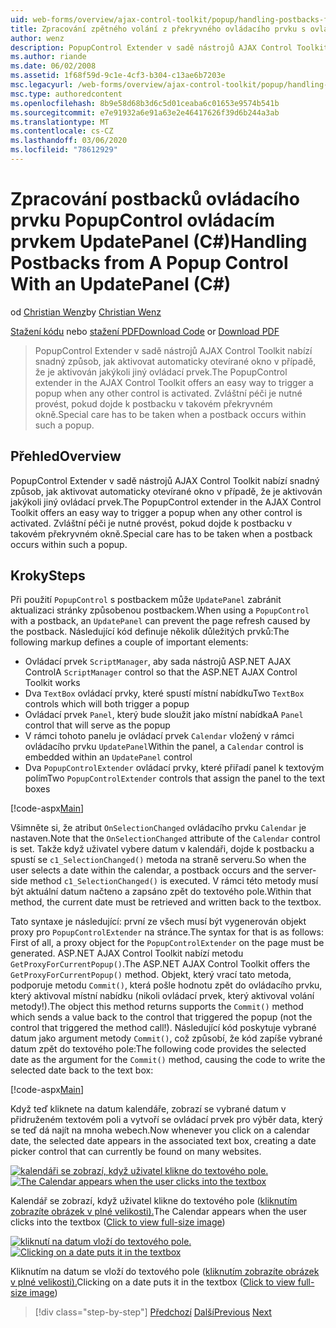 ```yaml
---
uid: web-forms/overview/ajax-control-toolkit/popup/handling-postbacks-from-a-popup-control-with-an-updatepanel-cs
title: Zpracování zpětného volání z překryvného ovládacího prvku s ovládacímC#prvkem UpdatePanel () | Microsoft Docs
author: wenz
description: PopupControl Extender v sadě nástrojů AJAX Control Toolkit nabízí snadný způsob, jak aktivovat automaticky otevírané okno v případě, že je aktivován jakýkoli jiný ovládací prvek. Zvláštní péče je nutné vzít v potaz...
ms.author: riande
ms.date: 06/02/2008
ms.assetid: 1f68f59d-9c1e-4cf3-b304-c13ae6b7203e
msc.legacyurl: /web-forms/overview/ajax-control-toolkit/popup/handling-postbacks-from-a-popup-control-with-an-updatepanel-cs
msc.type: authoredcontent
ms.openlocfilehash: 8b9e58d68b3d6c5d01ceaba6c01653e9574b541b
ms.sourcegitcommit: e7e91932a6e91a63e2e46417626f39d6b244a3ab
ms.translationtype: MT
ms.contentlocale: cs-CZ
ms.lasthandoff: 03/06/2020
ms.locfileid: "78612929"
---
```

# <a name="handling-postbacks-from-a-popup-control-with-an-updatepanel-c"></a><span data-ttu-id="ae2ba-104">Zpracování postbacků ovládacího prvku PopupControl ovládacím prvkem UpdatePanel (C#)</span><span class="sxs-lookup"><span data-stu-id="ae2ba-104">Handling Postbacks from A Popup Control With an UpdatePanel (C#)</span></span>

<span data-ttu-id="ae2ba-105">od [Christian Wenz](https://github.com/wenz)</span><span class="sxs-lookup"><span data-stu-id="ae2ba-105">by [Christian Wenz](https://github.com/wenz)</span></span>

<span data-ttu-id="ae2ba-106">[Stažení kódu](https://download.microsoft.com/download/9/3/f/93f8daea-bebd-4821-833b-95205389c7d0/PopupControl2.cs.zip) nebo [stažení PDF](https://download.microsoft.com/download/2/d/c/2dc10e34-6983-41d4-9c08-f78f5387d32b/popupcontrol2CS.pdf)</span><span class="sxs-lookup"><span data-stu-id="ae2ba-106">[Download Code](https://download.microsoft.com/download/9/3/f/93f8daea-bebd-4821-833b-95205389c7d0/PopupControl2.cs.zip) or [Download PDF](https://download.microsoft.com/download/2/d/c/2dc10e34-6983-41d4-9c08-f78f5387d32b/popupcontrol2CS.pdf)</span></span>

> <span data-ttu-id="ae2ba-107">PopupControl Extender v sadě nástrojů AJAX Control Toolkit nabízí snadný způsob, jak aktivovat automaticky otevírané okno v případě, že je aktivován jakýkoli jiný ovládací prvek.</span><span class="sxs-lookup"><span data-stu-id="ae2ba-107">The PopupControl extender in the AJAX Control Toolkit offers an easy way to trigger a popup when any other control is activated.</span></span> <span data-ttu-id="ae2ba-108">Zvláštní péči je nutné provést, pokud dojde k postbacku v takovém překryvném okně.</span><span class="sxs-lookup"><span data-stu-id="ae2ba-108">Special care has to be taken when a postback occurs within such a popup.</span></span>

## <a name="overview"></a><span data-ttu-id="ae2ba-109">Přehled</span><span class="sxs-lookup"><span data-stu-id="ae2ba-109">Overview</span></span>

<span data-ttu-id="ae2ba-110">PopupControl Extender v sadě nástrojů AJAX Control Toolkit nabízí snadný způsob, jak aktivovat automaticky otevírané okno v případě, že je aktivován jakýkoli jiný ovládací prvek.</span><span class="sxs-lookup"><span data-stu-id="ae2ba-110">The PopupControl extender in the AJAX Control Toolkit offers an easy way to trigger a popup when any other control is activated.</span></span> <span data-ttu-id="ae2ba-111">Zvláštní péči je nutné provést, pokud dojde k postbacku v takovém překryvném okně.</span><span class="sxs-lookup"><span data-stu-id="ae2ba-111">Special care has to be taken when a postback occurs within such a popup.</span></span>

## <a name="steps"></a><span data-ttu-id="ae2ba-112">Kroky</span><span class="sxs-lookup"><span data-stu-id="ae2ba-112">Steps</span></span>

<span data-ttu-id="ae2ba-113">Při použití `PopupControl` s postbackem může `UpdatePanel` zabránit aktualizaci stránky způsobenou postbackem.</span><span class="sxs-lookup"><span data-stu-id="ae2ba-113">When using a `PopupControl` with a postback, an `UpdatePanel` can prevent the page refresh caused by the postback.</span></span> <span data-ttu-id="ae2ba-114">Následující kód definuje několik důležitých prvků:</span><span class="sxs-lookup"><span data-stu-id="ae2ba-114">The following markup defines a couple of important elements:</span></span>

- <span data-ttu-id="ae2ba-115">Ovládací prvek `ScriptManager`, aby sada nástrojů ASP.NET AJAX Control</span><span class="sxs-lookup"><span data-stu-id="ae2ba-115">A `ScriptManager` control so that the ASP.NET AJAX Control Toolkit works</span></span>
- <span data-ttu-id="ae2ba-116">Dva `TextBox` ovládací prvky, které spustí místní nabídku</span><span class="sxs-lookup"><span data-stu-id="ae2ba-116">Two `TextBox` controls which will both trigger a popup</span></span>
- <span data-ttu-id="ae2ba-117">Ovládací prvek `Panel`, který bude sloužit jako místní nabídka</span><span class="sxs-lookup"><span data-stu-id="ae2ba-117">A `Panel` control that will serve as the popup</span></span>
- <span data-ttu-id="ae2ba-118">V rámci tohoto panelu je ovládací prvek `Calendar` vložený v rámci ovládacího prvku `UpdatePanel`</span><span class="sxs-lookup"><span data-stu-id="ae2ba-118">Within the panel, a `Calendar` control is embedded within an `UpdatePanel` control</span></span>
- <span data-ttu-id="ae2ba-119">Dva `PopupControlExtender` ovládací prvky, které přiřadí panel k textovým polím</span><span class="sxs-lookup"><span data-stu-id="ae2ba-119">Two `PopupControlExtender` controls that assign the panel to the text boxes</span></span>

[!code-aspx[Main](handling-postbacks-from-a-popup-control-with-an-updatepanel-cs/samples/sample1.aspx)]

<span data-ttu-id="ae2ba-120">Všimněte si, že atribut `OnSelectionChanged` ovládacího prvku `Calendar` je nastaven.</span><span class="sxs-lookup"><span data-stu-id="ae2ba-120">Note that the `OnSelectionChanged` attribute of the `Calendar` control is set.</span></span> <span data-ttu-id="ae2ba-121">Takže když uživatel vybere datum v kalendáři, dojde k postbacku a spustí se `c1_SelectionChanged()` metoda na straně serveru.</span><span class="sxs-lookup"><span data-stu-id="ae2ba-121">So when the user selects a date within the calendar, a postback occurs and the server-side method `c1_SelectionChanged()` is executed.</span></span> <span data-ttu-id="ae2ba-122">V rámci této metody musí být aktuální datum načteno a zapsáno zpět do textového pole.</span><span class="sxs-lookup"><span data-stu-id="ae2ba-122">Within that method, the current date must be retrieved and written back to the textbox.</span></span>

<span data-ttu-id="ae2ba-123">Tato syntaxe je následující: první ze všech musí být vygenerován objekt proxy pro `PopupControlExtender` na stránce.</span><span class="sxs-lookup"><span data-stu-id="ae2ba-123">The syntax for that is as follows: First of all, a proxy object for the `PopupControlExtender` on the page must be generated.</span></span> <span data-ttu-id="ae2ba-124">ASP.NET AJAX Control Toolkit nabízí metodu `GetProxyForCurrentPopup()`.</span><span class="sxs-lookup"><span data-stu-id="ae2ba-124">The ASP.NET AJAX Control Toolkit offers the `GetProxyForCurrentPopup()` method.</span></span> <span data-ttu-id="ae2ba-125">Objekt, který vrací tato metoda, podporuje metodu `Commit()`, která pošle hodnotu zpět do ovládacího prvku, který aktivoval místní nabídku (nikoli ovládací prvek, který aktivoval volání metody!).</span><span class="sxs-lookup"><span data-stu-id="ae2ba-125">The object this method returns supports the `Commit()` method which sends a value back to the control that triggered the popup (not the control that triggered the method call!).</span></span> <span data-ttu-id="ae2ba-126">Následující kód poskytuje vybrané datum jako argument metody `Commit()`, což způsobí, že kód zapíše vybrané datum zpět do textového pole:</span><span class="sxs-lookup"><span data-stu-id="ae2ba-126">The following code provides the selected date as the argument for the `Commit()` method, causing the code to write the selected date back to the text box:</span></span>

[!code-aspx[Main](handling-postbacks-from-a-popup-control-with-an-updatepanel-cs/samples/sample2.aspx)]

<span data-ttu-id="ae2ba-127">Když teď kliknete na datum kalendáře, zobrazí se vybrané datum v přidruženém textovém poli a vytvoří se ovládací prvek pro výběr data, který se teď dá najít na mnoha webech.</span><span class="sxs-lookup"><span data-stu-id="ae2ba-127">Now whenever you click on a calendar date, the selected date appears in the associated text box, creating a date picker control that can currently be found on many websites.</span></span>

<span data-ttu-id="ae2ba-128">[![kalendáři se zobrazí, když uživatel klikne do textového pole.](handling-postbacks-from-a-popup-control-with-an-updatepanel-cs/_static/image2.png)](handling-postbacks-from-a-popup-control-with-an-updatepanel-cs/_static/image1.png)</span><span class="sxs-lookup"><span data-stu-id="ae2ba-128">[![The Calendar appears when the user clicks into the textbox](handling-postbacks-from-a-popup-control-with-an-updatepanel-cs/_static/image2.png)](handling-postbacks-from-a-popup-control-with-an-updatepanel-cs/_static/image1.png)</span></span>

<span data-ttu-id="ae2ba-129">Kalendář se zobrazí, když uživatel klikne do textového pole ([kliknutím zobrazíte obrázek v plné velikosti).](handling-postbacks-from-a-popup-control-with-an-updatepanel-cs/_static/image3.png)</span><span class="sxs-lookup"><span data-stu-id="ae2ba-129">The Calendar appears when the user clicks into the textbox ([Click to view full-size image](handling-postbacks-from-a-popup-control-with-an-updatepanel-cs/_static/image3.png))</span></span>

<span data-ttu-id="ae2ba-130">[![kliknutí na datum vloží do textového pole.](handling-postbacks-from-a-popup-control-with-an-updatepanel-cs/_static/image5.png)](handling-postbacks-from-a-popup-control-with-an-updatepanel-cs/_static/image4.png)</span><span class="sxs-lookup"><span data-stu-id="ae2ba-130">[![Clicking on a date puts it in the textbox](handling-postbacks-from-a-popup-control-with-an-updatepanel-cs/_static/image5.png)](handling-postbacks-from-a-popup-control-with-an-updatepanel-cs/_static/image4.png)</span></span>

<span data-ttu-id="ae2ba-131">Kliknutím na datum se vloží do textového pole ([kliknutím zobrazíte obrázek v plné velikosti).](handling-postbacks-from-a-popup-control-with-an-updatepanel-cs/_static/image6.png)</span><span class="sxs-lookup"><span data-stu-id="ae2ba-131">Clicking on a date puts it in the textbox ([Click to view full-size image](handling-postbacks-from-a-popup-control-with-an-updatepanel-cs/_static/image6.png))</span></span>

> [!div class="step-by-step"]
> <span data-ttu-id="ae2ba-132">[Předchozí](using-multiple-popup-controls-cs.md)
> [Další](handling-postbacks-from-a-popup-control-without-an-updatepanel-cs.md)</span><span class="sxs-lookup"><span data-stu-id="ae2ba-132">[Previous](using-multiple-popup-controls-cs.md)
[Next](handling-postbacks-from-a-popup-control-without-an-updatepanel-cs.md)</span></span>
